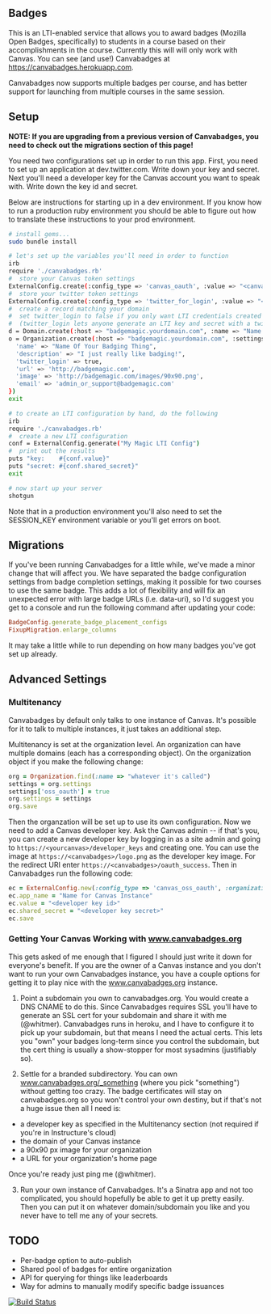 Badges
---------------------------
This is an LTI-enabled service that allows you to award badges
(Mozilla Open Badges, specifically) to students in a course
based on their accomplishments in the course. Currently this
will will only work with Canvas. You can see (and use!) Canvabadges
at https://canvabadges.herokuapp.com.

Canvabadges now supports multiple badges per course, and has better
support for launching from multiple courses in the same session.

## Setup

**NOTE: If you are upgrading from a previous version of Canvabadges,
you need to check out the migrations section of this page!**

You need two configurations set up in order to run this app.
First, you need to set up an application at dev.twitter.com. Write down your
key and secret. Next you'll need a developer key for the Canvas account
you want to speak with. Write down the key id and secret.

Below are instructions for starting up in a dev environment. If you know
how to run a production ruby environment you should be able to figure out
how to translate these instructions to your prod environment.

```bash
# install gems...
sudo bundle install

# let's set up the variables you'll need in order to function
irb
require './canvabadges.rb'
#  store your Canvas token settings
ExternalConfig.create(:config_type => 'canvas_oauth', :value => "<canvas developer key id>", :shared_secret => "<canvas developer secret>")
#  store your twitter token settings
ExternalConfig.create(:config_type => 'twitter_for_login', :value => "<twitter consmyer key>", :shared_secret => "<twitter shared secret>")
#  create a record matching your domain
#  set twitter_login to false if you only want LTI credentials created by hand
#  (twitter_login lets anyone generate an LTI key and secret with a twitter login)
d = Domain.create(:host => "badgemagic.yourdomain.com", :name => "Name Of Your Badging Thing")
o = Organization.create(:host => "badgemagic.yourdomain.com", :settings => {
  'name' => "Name Of Your Badging Thing", 
  'description' => "I just really like badging!",
  'twitter_login' => true,
  'url' => 'http://badgemagic.com',
  'image' => 'http://badgemagic.com/images/90x90.png',
  'email' => 'admin_or_support@badgemagic.com'
})
exit

# to create an LTI configuration by hand, do the following
irb
require './canvabadges.rb'
#  create a new LTI configuration
conf = ExternalConfig.generate("My Magic LTI Config")
#  print out the results
puts "key:    #{conf.value}"
puts "secret: #{conf.shared_secret}"
exit

# now start up your server
shotgun
```

Note that in a production environment you'll also need to set the SESSION_KEY environment variable or you'll get errors on boot.

## Migrations

If you've been running Canvabadges for a little while, we've made a minor 
change that will affect you. We have separated the badge configuration
settings from badge completion settings, making it possible for two courses
to use the same badge. This adds a lot of flexibility and will fix an
unexpected error with large badge URLs (i.e. data-uri), so I'd suggest
you get to a console and run the following command after updating your code:

```ruby
BadgeConfig.generate_badge_placement_configs
FixupMigration.enlarge_columns
```

It may take a little while to run depending on how many badges you've got
set up already.


## Advanced Settings

### Multitenancy
Canvabadges by default only talks to one instance of Canvas. It's possible for it
to talk to multiple instances, it just takes an additional step.

Multitenancy is set at the organization level. An organization can have multiple 
domains (each has a corresponding object). On the organization object if you make
the following change:

```ruby
org = Organization.find(:name => "whatever it's called")
settings = org.settings
settings['oss_oauth'] = true
org.settings = settings
org.save
```

Then the organzation will be set up to use its own configuration. Now we need to
add a Canvas developer key. Ask the Canvas admin -- if that's you, you can create
a new developer key by logging in as a site admin and going to 
`https://<yourcanvas>/developer_keys` and creating one. You can use the
image at `https://<canvabadges>/logo.png` as the developer key image. For
the redirect URI enter `https://<canvabadges>/oauth_success`. Then in
Canvabadges run the following code:

```ruby
ec = ExternalConfig.new(:config_type => 'canvas_oss_oauth', :organization_id => org.id)
ec.app_name = "Name for Canvas Instance"
ec.value = "<developer key id>"
ec.shared_secret = "<developer key secret>"
ec.save
```

### Getting Your Canvas Working with www.canvabadges.org
This gets asked of me enough that I figured I should just write it down for everyone's
benefit. If you are the owner of a Canvas instance and you don't want to run your own
Canvabadges instance, you have a couple options for getting it to play nice with
the www.canvabadges.org instance.

1. Point a subdomain you own to canvabadges.org. You would create a DNS CNAME to do this.
Since Canvabadges requires SSL you'll have to generate an SSL cert for your subdomain and
share it with me (@whitmer). Canvabadges runs in heroku, and I have to configure it to
pick up your subdomain, but that means I need the actual certs. This lets you "own"
your badges long-term since you control the subdomain, but the cert thing is usually a
show-stopper for most sysadmins (justifiably so).

2. Settle for a branded subdirectory. You can own www.canvabadges.org/_something (where you
pick "something") without getting too crazy. The badge certificates will stay on
canvabadges.org so you won't control your own destiny, but if that's not a huge issue then
all I need is:

  - a developer key as specified in the Multitenancy section (not required if you're in Instructure's cloud)
  - the domain of your Canvas instance
  - a 90x90 px image for your organization
  - a URL for your organization's home page

  Once you're ready just ping me (@whitmer).

3. Run your own instance of Canvabadges. It's a Sinatra app and not too complicated, you 
should hopefully be able to get it up pretty easily. Then you can put it on whatever 
domain/subdomain you like and you never have to tell me any of your secrets.


## TODO

- Per-badge option to auto-publish
- Shared pool of badges for entire organization
- API for querying for things like leaderboards
- Way for admins to manually modify specific badge issuances

[![Build Status](https://travis-ci.org/whitmer/canvabadges.png)](https://travis-ci.org/whitmer/canvabadges)